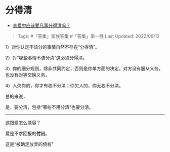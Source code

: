 # 分得清

- [恋爱中应该要凡事分得清吗？](https://www.zhihu.com/question/537197073/answer/2525354255)

>Tags: #「答集」家族答集  #「答集」第一性 
>Last Updated: 2022/06/12

1）对你认定不该分的事情自然不存在“分得清”。

2）对“哪些事情不该分清”这必须分得清。

3）你的细分规则，除非共同约定，否则是你单方面的决定，对方没有服从义务，也没有对等交换义务。

4）人欠你的，你才有权不分清；你欠人的，你无权不分清。

总的来说，

是，要分清，包括“哪些不用分清”也要分清。

---

这跟爱怎么兼容？

爱是不求回报的**付出**。

这是“被确定放弃的债权”
